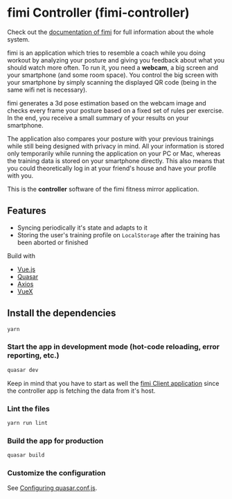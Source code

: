 # fimi Controller (fimi-controller)

Check out the [documentation of fimi](https://creichel.github.io/FiMi-Fitness-Smart-Mirror/) for full information about the whole system.

fimi is an application which tries to resemble a coach while you doing workout by analyzing your posture and giving you feedback about what you should watch more often. To run it, you need a **webcam**, a big screen and your smartphone (and some room space). You control the big screen with your smartphone by simply scanning the displayed QR code (being in the same wifi net is necessary).

fimi generates a 3d pose estimation based on the webcam image and checks every frame your posture based on a fixed set of rules per exercise. In the end, you receive a small summary of your results on your smartphone.

The application also compares your posture with your previous trainings while still being designed with privacy in mind. All your information is stored only temporarily while running the application on your PC or Mac, whereas the training data is stored on your smartphone directly. This also means that you could theoretically log in at your friend's house and have your profile with you.

This is the **controller** software of the fimi fitness mirror application.

## Features
- Syncing periodically it's state and adapts to it
- Storing the user's training profile on `LocalStorage` after the training has been aborted or finished

Build with 
- [Vue.js](http://vuejs.org)
- [Quasar](https://quasar.dev)
- [Axios](https://github.com/axios/axios)
- [VueX](https://vuex.vuejs.org)

## Install the dependencies
```bash
yarn
```

### Start the app in development mode (hot-code reloading, error reporting, etc.)
```bash
quasar dev
```
Keep in mind that you have to start as well the [fimi Client application](https://github.com/creichel/fimi-Client) since the controller app is fetching the data from it's host.

### Lint the files
```bash
yarn run lint
```

### Build the app for production
```bash
quasar build
```

### Customize the configuration
See [Configuring quasar.conf.js](https://quasar.dev/quasar-cli/quasar-conf-js).
